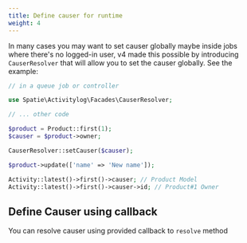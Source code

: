```yaml
---
title: Define causer for runtime
weight: 4
---
```


In many cases you may want to set causer globally maybe inside jobs where there's no logged-in user, v4 made this possible by introducing `CauserResolver` that will allow you to set the causer globally. See the example:

```php
// in a queue job or controller

use Spatie\Activitylog\Facades\CauserResolver;

// ... other code

$product = Product::first(1);
$causer = $product->owner;

CauserResolver::setCauser($causer);

$product->update(['name' => 'New name']);

Activity::latest()->first()->causer; // Product Model
Activity::latest()->first()->causer->id; // Product#1 Owner

```

## Define Causer using callback

You can resolve causer using provided callback to `resolve` method
